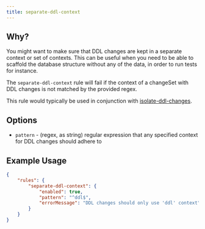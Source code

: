 ```yaml
---
title: separate-ddl-context
---
```


## Why?

You might want to make sure that DDL changes are kept in a separate context or set of contexts. This can be useful when you need to be able to scaffold the database structure without any of the data, in order to run tests for instance.

The `separate-ddl-context` rule will fail if the context of a changeSet with DDL changes is not matched by the provided regex.

This rule would typically be used in conjunction with [isolate-ddl-changes](docs/rules/isolate-ddl-changes.md).

## Options

- `pattern` - (regex, as string) regular expression that any specified context for DDL changes should adhere to

## Example Usage

```json
{
    "rules": {
        "separate-ddl-context": {
            "enabled": true,
            "pattern": "^ddl$",
            "errorMessage": "DDL changes should only use 'ddl' context"
        }
    }
}
``` 
